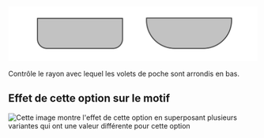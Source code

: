 ![Angle de rabat de poche](pocketflapradius.svg)

Contrôle le rayon avec lequel les volets de poche sont arrondis en bas.

## Effet de cette option sur le motif

![Cette image montre l'effet de cette option en superposant plusieurs variantes qui ont une valeur différente pour cette option](carlton\_pocketflapradius\_sample.svg "Effet de cette option sur le motif")
